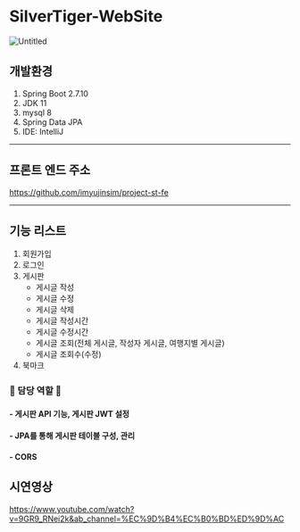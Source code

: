 
# SilverTiger-WebSite
![Untitled](https://user-images.githubusercontent.com/73948888/236828835-539d6fc2-711a-42cc-9e8d-bfb5094bf2a9.png)

## 개발환경
1. Spring Boot 2.7.10
2. JDK 11
3. mysql 8
4. Spring Data JPA
5. IDE: IntelliJ
---
## 프론트 엔드 주소
https://github.com/imyujinsim/project-st-fe

---
## 기능 리스트
1. 회원가입
2. 로그인
3. 게시판
   - 게시글 작성
   - 게시글 수정
   - 게시글 삭제
   - 게시글 작성시간
   - 게시글 수정시간
   - 게시글 조회(전체 게시글, 작성자 게시글, 여행지별 게시글)
   - 게시글 조회수(수정)
4. 북마크

### 🙌 담당 역할 🙌 
#### - 게시판 API 기능, 게시판 JWT 설정
#### - JPA를 통해 게시판 테이블 구성, 관리
#### - CORS

## 시연영상
https://www.youtube.com/watch?v=9GR9_RNei2k&ab_channel=%EC%9D%B4%EC%B0%BD%ED%9D%AC
